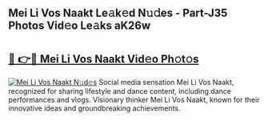 ## Mei Li Vos Naakt Le𝚊k𝚎d N𝚞𝚍es - Part-J35 Photos Vid𝚎o Le𝚊ks aK26w

# <h2><a href="http://fb5oei.evod.top/?m=Mei+Li+Vos+Naakt">🔗 👉🔴 Mei Li Vos Naakt Vid𝚎o Ph𝚘t𝚘s</a></h2>

[![Mei Li Vos Naakt N𝚞d𝚎s](https://i.imgur.com/8V9OHl7.gif)](http://fb5oei.evod.top/?m=Mei+Li+Vos+Naakt)
Social media sensation Mei Li Vos Naakt, recognized for sharing lifestyle and dance content, including dance performances and vlogs. Visionary thinker Mei Li Vos Naakt, known for their innovative ideas and groundbreaking achievements. 
